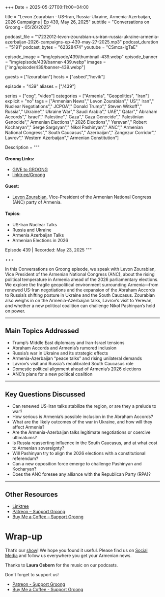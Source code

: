 +++
Date = 2025-05-27T00:11:00+04:00

title = "Levon Zourabian - US-Iran, Russia-Ukraine, Armenia-Azerbaijan, 2026 Campaigns | Ep 439, May 26, 2025"
subtitle = "Conversations on Groong - 05/26/2025"

podcast_file     = "17232012-levon-zourabian-us-iran-russia-ukraine-armenia-azerbaijan-2026-campaigns-ep-439-may-27-2025.mp3"
podcast_duration = "5191"
podcast_bytes    = "62328474"
youtube = "CSmca-IgTaE"

episode_image = "img/episode/439/thumbnail-439.webp"
episode_banner = "img/episode/439/banner-439.webp"
images = ["img/episode/439/banner-439.webp"]

guests = ["lzourabian"]
hosts = ["asbed","hovik"]

episode = "439"
aliases = ["/439"]

series = ["cog", "video"]
categories = ["Armenia", "Geopolitics", "Iran"]
explicit = "no"
tags = ["Armenian News"," Levon Zourabian"," US"," Iran"," Nuclear Negotiations"," JCPOA"," Donald Trump"," Steven Witkoff"," Russia"," Ukraine"," Ukraine War"," Saudi Arabia"," UAE"," Qatar"," Abraham Accords"," Israel"," Palestine"," Gaza"," Gaza Genocide"," Palestinian Genocide"," Armenian Elections"," 2026 Elections"," Yerevan"," Robert Kocharyan"," Serge Sargsyan"," Nikol Pashinyan"," ANC"," Armenian National Congress"," South Caucasus"," Azerbaijan"," Zangezur Corridor"," Lavrov"," Western Azerbaijan"," Armenian Constitution"]

Description = """

#### Groong Links:
* [GIVE to GROONG](https://podcasts.groong.org/donate)
* [linktr.ee/Groong](https://linktr.ee/groong)

#### Guest:
* [Levon Zourabian](/guest/lzourabian), Vice-President of the Armenian National Congress (ANC) party of Armenia.

#### Topics:
* US-Iran Nuclear Talks
* Russia and Ukraine
* Armenia Azerbaijan Talks
* Armenian Elections in 2026

Episode 439 | Recorded: May 23, 2025
"""

+++

In this Conversations on Groong episode, we speak with Levon Zourabian, Vice President of the Armenian National Congress (ANC), about the rising political temperature in Armenia ahead of the 2026 parliamentary elections. We explore the fragile geopolitical environment surrounding Armenia—from renewed US-Iran negotiations and the expansion of the Abraham Accords to Russia’s shifting posture in Ukraine and the South Caucasus. Zourabian also weighs in on the Armenia-Azerbaijan talks, Lavrov’s visit to Yerevan, and whether a new political coalition can challenge Nikol Pashinyan’s hold on power.

---

## Main Topics Addressed

- Trump’s Middle East diplomacy and Iran-Israel tensions  
- Abraham Accords and Armenia’s rumored inclusion  
- Russia’s war in Ukraine and its strategic effects  
- Armenia-Azerbaijan “peace talks” and rising unilateral demands  
- Lavrov’s visit and Russia’s recalibrated South Caucasus role  
- Domestic political alignment ahead of Armenia’s 2026 elections  
- ANC’s plans for a new political coalition  

---

## Key Questions Discussed

- Can renewed US-Iran talks stabilize the region, or are they a prelude to war?  
- How serious is Armenia’s possible inclusion in the Abraham Accords?  
- What are the likely outcomes of the war in Ukraine, and how will they affect Armenia?  
- Are the Armenia-Azerbaijan talks legitimate negotiations or coercive ultimatums?  
- Is Russia reasserting influence in the South Caucasus, and at what cost to Armenian sovereignty?  
- Will Pashinyan try to align the 2026 elections with a constitutional referendum?  
- Can a new opposition force emerge to challenge Pashinyan and Kocharyan?  
- Does the ANC foresee any alliance with the Republican Party (RPA)?  

---

## Other Resources

- [Linktree](https://linktr.ee/groong)  
- [Patreon – Support Groong](https://www.patreon.com/ann_groong)  
- [Buy Me a Coffee – Support Groong](https://www.buymeacoffee.com/groong)

# Wrap-up

That’s our [show](https://podcasts.groong.org/)! We hope you found it useful. Please find us on [Social Media](https://linktr.ee/groong) and follow us everywhere you get your Armenian news.

Thanks to **Laura Osborn** for the music on our podcasts.

Don't forget to support us!
* [Patreon - Support Groong](https://www.patreon.com/ann_groong)
* [Buy Me a Coffee - Support Groong](https://www.buymeacoffee.com/groong)

